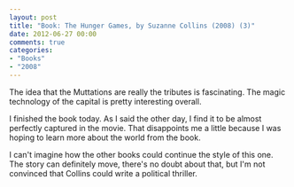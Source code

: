 ```yaml
---
layout: post
title: "Book: The Hunger Games, by Suzanne Collins (2008) (3)"
date: 2012-06-27 00:00
comments: true
categories:
- "Books"
- "2008"
---
```


The idea that the Muttations are really the tributes is
fascinating. The magic technology of the capital is pretty
interesting overall.

I finished the book today. As I said the other day, I find it to be
almost perfectly captured in the movie. That disappoints me a
little because I was hoping to learn more about the world from the
book.

I can't imagine how the other books could continue the style of
this one. The story can definitely move, there's no doubt about
that, but I'm not convinced that Collins could write a political
thriller.
